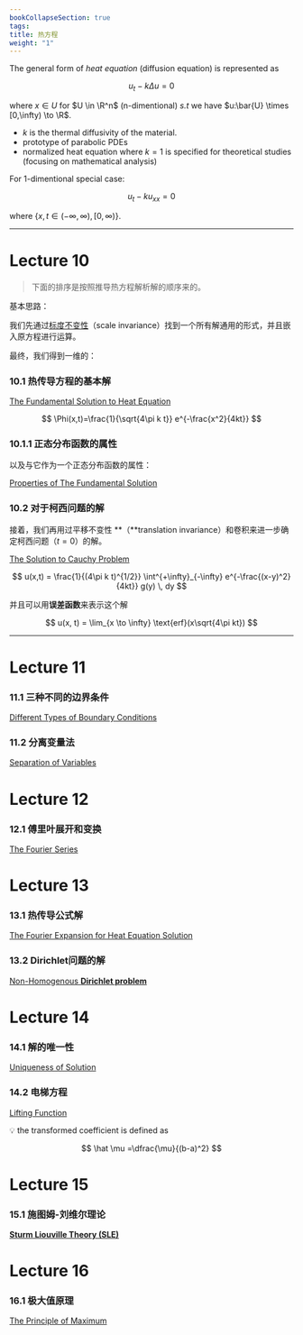 ```yaml
---
bookCollapseSection: true
tags: 
title: 热方程
weight: "1"
---
```


The general form of *heat equation* (diffusion equation) is represented as

$$
u_t-k\Delta u=0 
$$

where $x\in U$ for $U \in \R^n$ (n-dimentional) *s.t* we have $u:\bar{U} \times [0,\infty) \to \R$.

- $k$ is the thermal diffusivity of the material.
- prototype of parabolic PDEs
- normalized heat equation where $k=1$ is specified for theoretical studies (focusing on mathematical analysis)

For  1-dimentional special case:

$$
u_t-ku_{xx}=0
$$

where $\{x,t\in(-\infty,\infty), [0, \infty)\}$.

***

# Lecture 10

> 下面的排序是按照推导热方程解析解的顺序来的。
> 

基本思路：

我们先通过[标度不变性](https://wiki.swarma.org/index.php/%E6%A0%87%E5%BA%A6%E4%B8%8D%E5%8F%98%E6%80%A7)（scale invariance）找到一个所有解通用的形式，并且嵌入原方程进行运算。

最终，我们得到一维的：

### 10.1 热传导方程的基本解

[The Fundamental Solution to Heat Equation](https://www.notion.so/The-Fundamental-Solution-to-Heat-Equation-c979713395ed4ebea34d1c706ee2d889?pvs=21)

$$
\Phi(x,t)=\frac{1}{\sqrt{4\pi k t}} e^{-\frac{x^2}{4kt}}
$$

### 10.1.1 正态分布函数的属性

以及与它作为一个正态分布函数的属性：

[Properties of The Fundamental Solution](https://www.notion.so/Properties-of-The-Fundamental-Solution-f2ba867d371f458db60bbd76310da768?pvs=21)

### 10.2 对于柯西问题的解

接着，我们再用过平移不变性 **（**translation invariance）和卷积来进一步确定柯西问题（$t=0$）的解。

[The Solution to Cauchy Problem](https://www.notion.so/The-Solution-to-Cauchy-Problem-a747750098f24befb46dfbd6a0ab9dc0?pvs=21)

$$
u(x,t) = \frac{1}{(4\pi k t)^{1/2}} \int^{+\infty}_{-\infty} e^{-\frac{(x-y)^2}{4kt}} g(y) \, dy
$$

并且可以用**误差函数**来表示这个解

$$
u(x, t) = \lim_{x \to \infty} \text{erf}(x\sqrt{4\pi kt})
$$

***

# Lecture 11

### 11.1 三种不同的边界条件

[Different Types of Boundary Conditions](https://www.notion.so/Different-Types-of-Boundary-Conditions-928ab79bba02404380990a0ea1b09a6a?pvs=21)

### 11.2 **分离变量法**

[Separation of Variables ](https://www.notion.so/Separation-of-Variables-fb4207f9b54f48fa908b8596ec740ea4?pvs=21)

# Lecture 12

### 12.1 傅里叶展开和变换

[The Fourier Series](https://www.notion.so/The-Fourier-Series-b827da146c26439faa7de6c5f02f3252?pvs=21)

# Lecture 13

### 13.1 热传导公式解

[The Fourier Expansion for Heat Equation Solution](https://www.notion.so/The-Fourier-Expansion-for-Heat-Equation-Solution-633f027381814d94808c5db5740a6290?pvs=21)

### 13.2 Dirichlet问题的解

[Non-Homogenous **Dirichlet problem**](https://www.notion.so/Non-Homogenous-Dirichlet-problem-cf184b1df9fe4bda959d43b0ab0c7539?pvs=21)

# Lecture 14

### 14.1 解的唯一性

[Uniqueness of Solution](https://www.notion.so/Uniqueness-of-Solution-f1a7276a11d44e599a73b439d594cba3?pvs=21)

### 14.2 电梯方程

[Lifting Function](https://www.notion.so/Lifting-Function-b6c28d3a69e54ffabbd44d2262ec987a?pvs=21)

<aside>
💡 the transformed coefficient is defined as

$$
\hat \mu =\dfrac{\mu}{(b-a)^2}
$$

</aside>

# Lecture 15

### 15.1 **施图姆-刘维尔理论**

[**Sturm Liouville Theory (SLE)**](https://www.notion.so/Sturm-Liouville-Theory-SLE-9b308a8f68014dc9ae22fcd5a0d6883a?pvs=21)

# Lecture 16

### 16.1 **极大值原理**

[The Principle of Maximum](https://www.notion.so/The-Principle-of-Maximum-5195d38f3d9d48a18f0ab8fb23c51b32?pvs=21)